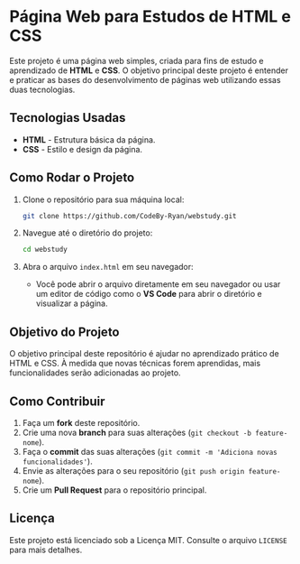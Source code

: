 # Página Web para Estudos de HTML e CSS

Este projeto é uma página web simples, criada para fins de estudo e aprendizado de **HTML** e **CSS**. O objetivo principal deste projeto é entender e praticar as bases do desenvolvimento de páginas web utilizando essas duas tecnologias.

## Tecnologias Usadas

- **HTML** - Estrutura básica da página.
- **CSS** - Estilo e design da página.

## Como Rodar o Projeto

1. Clone o repositório para sua máquina local:
    ```bash
    git clone https://github.com/CodeBy-Ryan/webstudy.git
    ```

2. Navegue até o diretório do projeto:
    ```bash
    cd webstudy
    ```

3. Abra o arquivo `index.html` em seu navegador:
    - Você pode abrir o arquivo diretamente em seu navegador ou usar um editor de código como o **VS Code** para abrir o diretório e visualizar a página.

## Objetivo do Projeto

O objetivo principal deste repositório é ajudar no aprendizado prático de HTML e CSS. À medida que novas técnicas forem aprendidas, mais funcionalidades serão adicionadas ao projeto.

## Como Contribuir

1. Faça um **fork** deste repositório.
2. Crie uma nova **branch** para suas alterações (`git checkout -b feature-nome`).
3. Faça o **commit** das suas alterações (`git commit -m 'Adiciona novas funcionalidades'`).
4. Envie as alterações para o seu repositório (`git push origin feature-nome`).
5. Crie um **Pull Request** para o repositório principal.

## Licença

Este projeto está licenciado sob a Licença MIT. Consulte o arquivo `LICENSE` para mais detalhes.
